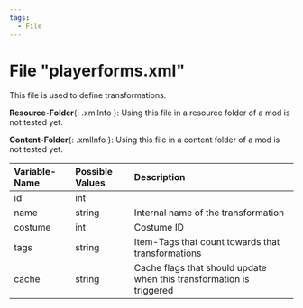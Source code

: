 ```yaml
---
tags:
  - File
---
```

# File "playerforms.xml"
This file is used to define transformations.

**Resource-Folder**{: .xmlInfo }: Using this file in a resource folder of a mod is not tested yet.

**Content-Folder**{: .xmlInfo }: Using this file in a content folder of a mod is not tested yet.


| Variable-Name | Possible Values | Description |
|:--|:--|:--|
| id | int ||
| name | string | Internal name of the transformation |
| costume | int | Costume ID |
| tags | string | Item-Tags that count towards that transformations |
| cache | string | Cache flags that should update when this transformation is triggered |
